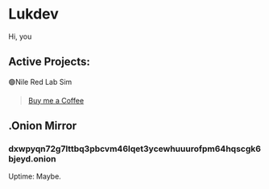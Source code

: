 # Lukdev
Hi, you

## Active Projects:
🟢Nile Red Lab Sim

> [Buy me a Coffee](https://www.buymeacoffee.com/lukdev)

## .Onion Mirror
### dxwpyqn72g7lttbq3pbcvm46lqet3ycewhuuurofpm64hqscgk6bjeyd.onion
Uptime: Maybe.
